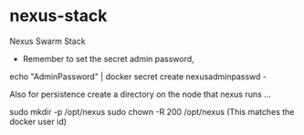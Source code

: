 # nexus-stack
Nexus Swarm Stack

- Remember to set the secret admin password,

echo "AdminPassword" | docker secret create nexusadminpasswd -

Also for persistence create a directory on the node that nexus runs ...

sudo mkdir -p /opt/nexus
sudo chown -R 200 /opt/nexus     (This matches the docker user id)

